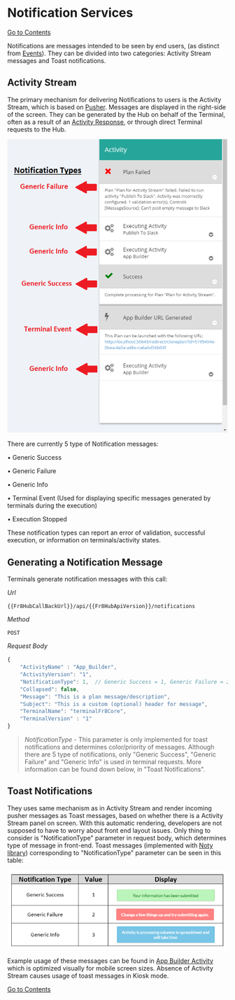 Notification Services
=====================

[Go to Contents]( /Docs/Home.md)

Notifications are messages intended to be seen by end users, (as distinct from [Events](/Docs/ForDevelopers/OperatingConcepts/Events.md)). They can be divided into two categories: Activity Stream messages and Toast notifications.


## Activity Stream

The primary mechanism for delivering Notifications to users is the Activity Stream, which is based on [Pusher](https://pusher.com/). Messages are displayed in the right-side of the screen. They can be generated by the Hub on behalf of the Terminal, often as a result of an [Activity Response](/Docs/ForDevelopers/Objects/Activities/ActivityResponses.md), or through direct Terminal requests to the Hub.

![ActivityStream](/Docs/img/ActivityStream.png)

There are currently 5 type of Notification messages:

•	Generic Success

•	Generic Failure

•	Generic Info

•	Terminal Event (Used for displaying specific messages generated by terminals during the execution)

•	Execution Stopped

These notification types can report an error of validation, successful execution, or information on terminals/activity states.


Generating a Notification Message
---------------------------------

 Terminals generate notification messages with this call: 


*Url*

	{{Fr8HubCallBackUrl}}/api/{{Fr8HubApiVersion}}/notifications

*Method*

    POST

*Request Body*
```javascript
{
	"ActivityName" : "App_Builder",
	"ActivityVersion": "1",
	"NotificationType": 1,	// Generic Success = 1, Generic Failure = 2, Generic Info = 3
	"Collapsed": false,
	"Message": "This is a plan message/description",
	"Subject": "This is a custom (optional) header for message",
	"TerminalName": "terminalFr8Core",
	"TerminalVersion" : "1"
}
```

> *NotificationType* - This parameter is only implemented for toast notifications and determines color/priority of messages. Although there are 5 type of notifications, only "Generic Success", "Generic Failure" and "Generic Info" is used in terminal requests. More information can be found down below, in "Toast Notifications".


## Toast Notifications

They uses same mechanism as in Activity Stream and render incoming pusher messages as Toast messages, based on whether there is a Activity Stream panel on screen. With this automatic rendering, developers are not supposed to have to worry about front end layout issues. Only thing to consider is "NotificationType" parameter in request body, which determines type of message in front-end. Toast messages (implemented with [Noty library](http://ned.im/noty/)) corresponding to "NotificationType" parameter can be seen in this table:

![ActivityStream](/Docs/img/ToastMessageTable.png)

Example usage of these messages can be found in [App Builder Activity](Docs/ForDevelopers/OperatingConcepts/Apps.md) which is optimized visually for mobile screen sizes. Absence of Activity Stream causes usage of toast messages in Kiosk mode.


[Go to Contents]( /Docs/Home.md)
